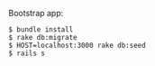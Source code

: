 Bootstrap app:

    $ bundle install
    $ rake db:migrate
    $ HOST=localhost:3000 rake db:seed
    $ rails s
